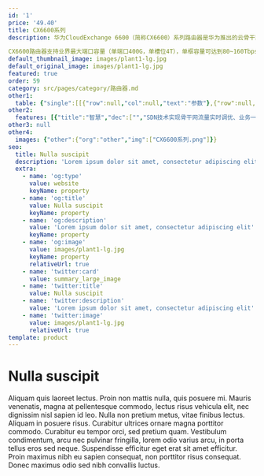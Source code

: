 ```yaml
---
id: '1'
price: '49.40'
title: CX6600系列
description: 华为CloudExchange 6600（简称CX6600）系列路由器是华为推出的云骨干路由器产品，具备低成本、大容量、高密端口、可编程等特点，可应用在企业云数据中心、企业接入节点和各大IDC网络出口。

CX6600路由器支持业界最大端口容量（单端口400G，单槽位4T），单框容量可达到80~160Tbps，支持SDN、BGP SR Policy、OC-YANG、EVPN、SR、vxLAN等多种技术，满足未来网络智慧、极简、超宽、开放的需求。
default_thumbnail_image: images/plant1-lg.jpg
default_original_image: images/plant1-lg.jpg
featured: true
order: 59
category: src/pages/category/路由器.md
other1: 
  table: {"single":[[{"row":null,"col":null,"text":"参数"},{"row":null,"col":null,"text":"CX6620"},{"row":null,"col":null,"text":"CX6608"}],[{"row":null,"col":null,"text":"交换容量"},{"row":null,"col":null,"text":"209 Tbps"},{"row":null,"col":null,"text":"84Tbps"}],[{"row":null,"col":null,"text":"转发性能"},{"row":null,"col":null,"text":"36,160 Mpps"},{"row":null,"col":null,"text":"14,464Mpps"}],[{"row":null,"col":null,"text":"主控槽位数"},{"row":null,"col":null,"text":"2"},{"row":null,"col":null,"text":"2"}],[{"row":null,"col":null,"text":"交换网板槽位数"},{"row":null,"col":null,"text":"8"},{"row":null,"col":null,"text":"8"}],[{"row":null,"col":null,"text":"接口板槽位数"},{"row":null,"col":null,"text":"20"},{"row":null,"col":null,"text":"8"}],[{"row":null,"col":null,"text":"接口类型"},{"row":null,"col":null,"text":"400GE、100GE、40GE、10GE"},{"row":null,"col":null,"text":"400GE、100GE、40GE、10GE"}],[{"row":null,"col":null,"text":"典型能耗"},{"row":null,"col":null,"text":"0.4 W/G"},{"row":null,"col":null,"text":"0.4 W/G"}],[{"row":null,"col":null,"text":"外形尺寸（高 × 宽 × 深）"},{"row":null,"col":null,"text":"2200mm × 600mm × 800mm (49.5U)"},{"row":null,"col":null,"text":"1016mm × 442mm × 945mm（23U）"}]]}
other2:
  features: [{"title":"智慧","dec":["","SDN技术实现骨干网流量实时调优、业务一键式部署，提升链路利用率、实现业务快速部署",""]},{"title":"大容量","dec":["","支持业界最大端口容量（单端口400G，单槽位4T），单框容量可达到80~160Tbps；单设备支持800个100GE端口、800个40GE端口、3200个10GE端口全限速接口",""]},{"title":"绿色节能","dec":["","设备功耗小于0.4W/G, 采用创新U+I型风道，多种节能散热技术和材料，同时按需配置的电源模块节能30%",""]}]
other3: null
other4:
  images: {"other":{"org":"other","img":["CX6600系列.png"]}}
seo:
  title: Nulla suscipit
  description: 'Lorem ipsum dolor sit amet, consectetur adipiscing elit'
  extra:
    - name: 'og:type'
      value: website
      keyName: property
    - name: 'og:title'
      value: Nulla suscipit
      keyName: property
    - name: 'og:description'
      value: 'Lorem ipsum dolor sit amet, consectetur adipiscing elit'
      keyName: property
    - name: 'og:image'
      value: images/plant1-lg.jpg
      keyName: property
      relativeUrl: true
    - name: 'twitter:card'
      value: summary_large_image
    - name: 'twitter:title'
      value: Nulla suscipit
    - name: 'twitter:description'
      value: 'Lorem ipsum dolor sit amet, consectetur adipiscing elit'
    - name: 'twitter:image'
      value: images/plant1-lg.jpg
      relativeUrl: true
template: product
---
```


# Nulla suscipit

Aliquam quis laoreet lectus. Proin non mattis nulla, quis posuere mi. Mauris venenatis, magna at pellentesque commodo, lectus risus vehicula elit, nec dignissim nisl sapien id leo. Nulla non pretium metus, vitae finibus lectus. Aliquam in posuere risus. Curabitur ultrices ornare magna porttitor commodo. Curabitur eu tempor orci, sed pretium quam. Vestibulum condimentum, arcu nec pulvinar fringilla, lorem odio varius arcu, in porta tellus eros sed neque. Suspendisse efficitur eget erat sit amet efficitur. Proin maximus nibh eu sapien consequat, non porttitor risus consequat. Donec maximus odio sed nibh convallis luctus.